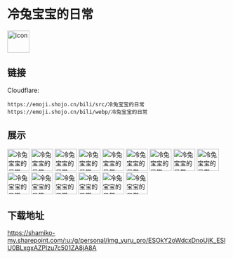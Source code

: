 # 冷兔宝宝的日常
<img src="https://emoji.shojo.cn/bili/src/冷兔宝宝的日常/icon.png" width="50" height="50" alt="icon">

## 链接
Cloudflare:
```
https://emoji.shojo.cn/bili/src/冷兔宝宝的日常
https://emoji.shojo.cn/bili/webp/冷兔宝宝的日常
```
## 展示
<img src="https://emoji.shojo.cn/bili/src/冷兔宝宝的日常/冷兔宝宝的日常-不好意思.png" width="50" height="50" alt="冷兔宝宝的日常-不好意思">
<img src="https://emoji.shojo.cn/bili/src/冷兔宝宝的日常/冷兔宝宝的日常-热烈鼓掌.png" width="50" height="50" alt="冷兔宝宝的日常-热烈鼓掌">
<img src="https://emoji.shojo.cn/bili/src/冷兔宝宝的日常/冷兔宝宝的日常-摸摸头.png" width="50" height="50" alt="冷兔宝宝的日常-摸摸头">
<img src="https://emoji.shojo.cn/bili/src/冷兔宝宝的日常/冷兔宝宝的日常-害羞了.png" width="50" height="50" alt="冷兔宝宝的日常-害羞了">
<img src="https://emoji.shojo.cn/bili/src/冷兔宝宝的日常/冷兔宝宝的日常-拜托啦.png" width="50" height="50" alt="冷兔宝宝的日常-拜托啦">
<img src="https://emoji.shojo.cn/bili/src/冷兔宝宝的日常/冷兔宝宝的日常-生气了.png" width="50" height="50" alt="冷兔宝宝的日常-生气了">
<img src="https://emoji.shojo.cn/bili/src/冷兔宝宝的日常/冷兔宝宝的日常-吃零食.png" width="50" height="50" alt="冷兔宝宝的日常-吃零食">
<img src="https://emoji.shojo.cn/bili/src/冷兔宝宝的日常/冷兔宝宝的日常-委屈屈.png" width="50" height="50" alt="冷兔宝宝的日常-委屈屈">
<img src="https://emoji.shojo.cn/bili/src/冷兔宝宝的日常/冷兔宝宝的日常-不可以.png" width="50" height="50" alt="冷兔宝宝的日常-不可以">
<img src="https://emoji.shojo.cn/bili/src/冷兔宝宝的日常/冷兔宝宝的日常-爱你呀.png" width="50" height="50" alt="冷兔宝宝的日常-爱你呀">
<img src="https://emoji.shojo.cn/bili/src/冷兔宝宝的日常/冷兔宝宝的日常-睡觉啦.png" width="50" height="50" alt="冷兔宝宝的日常-睡觉啦">
<img src="https://emoji.shojo.cn/bili/src/冷兔宝宝的日常/冷兔宝宝的日常-冒个泡.png" width="50" height="50" alt="冷兔宝宝的日常-冒个泡">
<img src="https://emoji.shojo.cn/bili/src/冷兔宝宝的日常/冷兔宝宝的日常-要贴贴.png" width="50" height="50" alt="冷兔宝宝的日常-要贴贴">
<img src="https://emoji.shojo.cn/bili/src/冷兔宝宝的日常/冷兔宝宝的日常-揍你了.png" width="50" height="50" alt="冷兔宝宝的日常-揍你了">
<img src="https://emoji.shojo.cn/bili/src/冷兔宝宝的日常/冷兔宝宝的日常-我错了.png" width="50" height="50" alt="冷兔宝宝的日常-我错了">

## 下载地址

https://shamiko-my.sharepoint.com/:u:/g/personal/img_yuru_pro/ESOkY2oWdcxDnoUjK_ESlU0BLxgxAZPlzu7c501ZA8jA8A